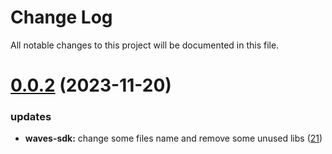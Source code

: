 
# Change Log

All notable changes to this project will be documented in this file.

# [0.0.2](https://github.com/mmdi1/go-wallet-sdk) (2023-11-20)

### updates

- **waves-sdk:** change some files name and remove some unused libs ([21](https://github.com/mmdi1/go-wallet-sdk/pull/21))
